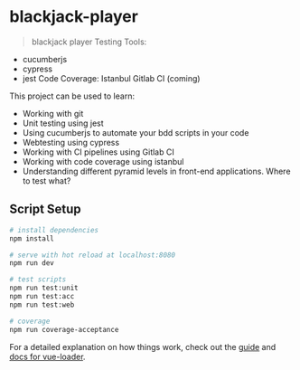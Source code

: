 # blackjack-player

> blackjack player
Testing Tools:
- cucumberjs
- cypress
- jest
Code Coverage: Istanbul
Gitlab CI (coming)

This project can be used to learn:
- Working with git
- Unit testing using jest
- Using cucumberjs to automate your bdd scripts in your code
- Webtesting using cypress
- Working with CI pipelines using Gitlab CI
- Working with code coverage using istanbul
- Understanding different pyramid levels in front-end applications. Where to test what?

## Script Setup

``` bash
# install dependencies
npm install

# serve with hot reload at localhost:8080
npm run dev

# test scripts
npm run test:unit
npm run test:acc
npm run test:web

# coverage
npm run coverage-acceptance
```

For a detailed explanation on how things work, check out the [guide](http://vuejs-templates.github.io/webpack/) and [docs for vue-loader](http://vuejs.github.io/vue-loader).

